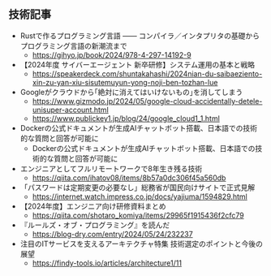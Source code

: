 ## 技術記事

- Rustで作るプログラミング言語 —— コンパイラ／インタプリタの基礎からプログラミング言語の新潮流まで
    - https://gihyo.jp/book/2024/978-4-297-14192-9
- 【2024年度 サイバーエージェント 新卒研修】システム運用の基本と戦略
    - https://speakerdeck.com/shuntakahashi/2024nian-du-saibaeziento-xin-zu-yan-xiu-sisutemuyun-yong-noji-ben-tozhan-lue
- Googleがクラウドから｢絶対に消えてはいけないもの｣を消してしまう
    - https://www.gizmodo.jp/2024/05/google-cloud-accidentally-detele-unisuper-account.html
    - https://www.publickey1.jp/blog/24/google_cloud1_1.html
- Dockerの公式ドキュメントが生成AIチャットボット搭載、日本語での技術的な質問と回答が可能に
    - Dockerの公式ドキュメントが生成AIチャットボット搭載、日本語での技術的な質問と回答が可能に
- エンジニアとしてフルリモートワークで8年生き残る技術
    - https://qiita.com/ihatov08/items/8b57a0dc306f45a560db
- 「パスワードは定期変更の必要なし」総務省が国民向けサイトで正式見解
    - https://internet.watch.impress.co.jp/docs/yajiuma/1594829.html
- 【2024年度】エンジニア向け研修資料まとめ
    - https://qiita.com/shotaro_komiya/items/29965f1915436f2cfc79
- 『ルールズ・オブ・プログラミング』を読んだ
    - https://blog-dry.com/entry/2024/05/24/232237
- 注目のITサービスを支えるアーキテクチャ特集 技術選定のポイントと今後の展望
    - https://findy-tools.io/articles/architecture1/11